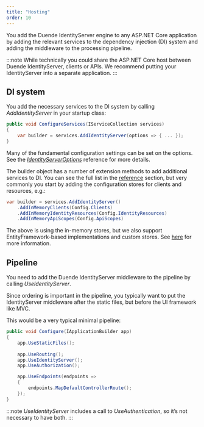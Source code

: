 ```yaml
---
title: "Hosting"
order: 10
---
```


You add the Duende IdentityServer engine to any ASP.NET Core application by adding the relevant services to the dependency injection (DI) system and adding the middleware to the processing pipeline.

:::note
While technically you could share the ASP.NET Core host between Duende IdentityServer, clients or APIs. We recommend putting your IdentityServer into a separate application.
:::

## DI system
You add the necessary services to the  DI system by calling *AddIdentityServer* in your startup class:

```cs
public void ConfigureServices(IServiceCollection services)
{
    var builder = services.AddIdentityServer(options => { ... });
}
```

Many of the fundamental configuration settings can be set on the options. See the *[IdentityServerOptions](/identityserver/v5/reference/options)* reference for more details.

The builder object has a number of extension methods to add additional services to DI.
You can see the full list in the [reference](/identityserver/v5/reference/di) section, but very commonly you start by adding the configuration stores for clients and resources, e.g.:

```cs
var builder = services.AddIdentityServer()
    .AddInMemoryClients(Config.Clients)
    .AddInMemoryIdentityResources(Config.IdentityResources)
    .AddInMemoryApiScopes(Config.ApiScopes)
```

The above is using the in-memory stores, but we also support EntityFramework-based implementations and custom stores. See [here](/identityserver/v5/data) for more information.

## Pipeline
You need to add the Duende IdentityServer middleware to the pipeline by calling *UseIdentityServer*.

Since ordering is important in the pipeline, you typically want to put the IdentityServer middleware after the static files, but before the UI framework like MVC.

This would be a very typical minimal pipeline:

```cs
public void Configure(IApplicationBuilder app)
{
    app.UseStaticFiles();
    
    app.UseRouting();
    app.UseIdentityServer();
    app.UseAuthorization();

    app.UseEndpoints(endpoints =>
    {
        endpoints.MapDefaultControllerRoute();
    });
}
```

:::note
*UseIdentityServer* includes a call to *UseAuthentication*, so it’s not necessary to have both.
:::

